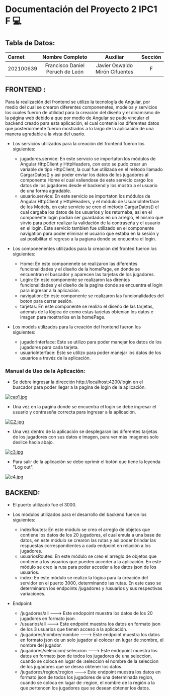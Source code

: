 # Documentación del Proyecto 2 IPC1 F 💻


## Tabla de Datos: 

| Carnet | Nombre Completo  | Auxiliar   |Sección|
| :------------ |:---------------:| :-----:|:-----:|
| 202100639      | Francisco Daniel Peruch de León | Javier Oswaldo Mirón Cifuentes |F|


## FRONTEND :


Para la realización del frontend se utilizo la tecnología de Angular, por medio del cual se crearon diferentes componenetes, modelos y servicios  los cuales fueron de utilidad para la creación del diseño y el dinamismo de la página web debido a que por medio de Angular se pudo vincular el backend creado para esta aplicación, el cual contenia los diferentes datos que posteriormente fueron mostrados a lo largo de la aplicación de una manera agradable a la vista del usario.

- Los servicios utilizados para la creación del frontend fueron los siguientes:

  * jugadores.service: En este servicio se importaton los módulos de Angular HttpClient y HttpHeaders, con esto se pudo crear un variable de tipo HttpClient, la cual fue utilizada en el método llamado CargarDatos() y asi poder enviar los datos de los jugadores al componente Home el cual valiendose de este servicio cargo los datos de los jugadores desde el backend y los mostro a el usuario de una forma agradable.
  * usuario.service: En este servicio se importaton los módulos de Angular HttpClient y HttpHeaders, y el módulo de UsuarioInterface de los Models, en este servicio se creo el método CargarDatos() el cual cargaba los datos de los usuarios y los returnaba, asi en el componente login podían ser guardados en un arreglo, el mismo que sirvio para poder realizar la validación de la contraseña y el usuario en el login. Este servicio tambien fue utilizado en el componente navigation para poder eliminar el usuario que estaba en la sesión  y asi posibilitar el regreso a la pagiana donde se encuentra el login.

- Los componenentes utilizados para la creación del fronted fueron los siguientes:

  * Home: En este componenete se realizaron las diferentes funcionalidades y el diseño de la homePage, en donde se encuentran el buscador y aparecen las tarjetas de los jugadores.
  * Login: En este componente se realizaron las direntes funcionalidades y el diseño de la pagina donde se encuentra el login para ingresar a la aplicación.
  * navigation: En este componente se realizaron las funcionalidades del boton para cerrar sesión.
  * tarjetas: En este componente se realizo el diseño de las tarjetas, además de la lógica de como estas tarjetas obtenían los datos e imagen para mostrarlos en la homePage.

- Los models utilizados para la creación del frontend fueron los siguientes:

  * jugadorInterface: Este se utilizo para poder manejar los datos de los jugadores para cada tarjeta.
  * usuarioInterface: Este se utilizo para poder manejar los datos de los usuarios a travéz de la aplicación.
 

### Manual de Uso de la Aplicación:


+ Se debre ingresar la dirección http://localhost:4200/login en el buscador para poder llegar a la pagina de login de la aplicación.

[![cap1.jpg](https://i.postimg.cc/zfcfW02x/cap1.jpg)](https://postimg.cc/SXcqb7h9)

+ Una vez en la pagina donde se encuentra el login se debe ingresar el usuario y contraseña correcta para ingresar a la aplicación.

[![C2.jpg](https://i.postimg.cc/RhV6LNQR/C2.jpg)](https://postimg.cc/JDvz17FD)

+ Una vez dentro de la aplicación se desplegaran las diferentes tarjetas de los jugadores con sus datos e imagen, para ver más imagenes solo deslice hacia abajo.

[![c3.jpg](https://i.postimg.cc/yxdhYf5s/c3.jpg)](https://postimg.cc/zbsHxk8c)

+ Para salir de la aplicación se debe oprimir el botón que tiene la leyenda "Log out".

[![c4.jpg](https://i.postimg.cc/tTftrKDw/c4.jpg)](https://postimg.cc/S26MRtBf)

## BACKEND:

+ El puerto utilizado fue el 3000.

+ Los módulos utilizados para el desarrollo del backend fueron los siguientes:
  - indexRoutes: En este módulo se creo el arreglo de objetos que contiene los datos de los 20 jugadores, el cual emula a una base de datos, en este módulo se crearon las rutas y asi poder brindar las respuestas correspondientes a cada endpoint en relación a los jugadores.
  - usuariosRoutes: En este módulo se creo el arreglo de objetos que contiene a los usuarios que pueden acceder a la aplicación. En este módulo se creo la ruta para poder acceder a los datos json de los usuarios.
  - index: En este módulo se realizo la lógica para la creación del servidor en el puerto 3000, determinando las rutas. En este caso se determinaron los endpoints /jugadores y /usuarios y sus respectivas variaciones.
 
+ Endpoint:

  - /jugadores/all ---> Este endopoint muestra los datos de los 20 jugadores en formato json.
  - /usuarios/all ---> Este endpoint muestra los datos en formato json de los 3 usuarios que tienen acceso a la aplicación.
  - /jugadores/nombre/:nombre ---> Este endpoint muestra los datos en formato json de un solo jugador al colocar en lugar de :nombre, el nombre del jugador.
  - /jugadores/seleccion/:seleccion ---> Este endopoint muestra los datos en formato json de todos los jugadores de una seleccion, cuando se coloca en lugar de :seleccion el nombre de la seleccion de los jugadores que se desea obtener los datos.
  - /jugadores/region/:region ---> Este endpoint muestra los datos en formato json de todos los jugadores de una determinada region, cuando se coloca en lugar de :region, el nombre de la región a la que pertencen los jugadores que se desean obtener los datos.
